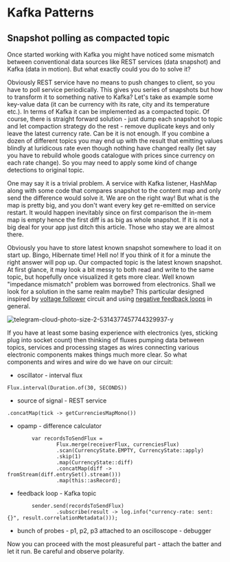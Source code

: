 # Kafka Patterns
## Snapshot polling as compacted topic

Once started working with Kafka you might have noticed some mismatch between conventional data sources 
like REST services (data snapshot) and Kafka (data in motion). But what exactly could you do
to solve it?

Obviously REST service have no means to push changes to client, so you have to poll service periodically. 
This gives you series of snapshots but how to transform it to something native to Kafka? Let's take as 
example some key-value data (it can be currency with its rate, city and its temperature etc.). 
In terms of Kafka it can be implemented as a compacted topic. 
Of course, there is straight forward solution - just dump each snapshot 
to topic and let compaction strategy do the rest - remove duplicate keys and only leave the latest currency rate. 
Can be it is not enough. If you 
combine a dozen of different topics you may end up with the result that emitting values blindly at 
luridicous rate even though nothing have changed really (let say you have to rebuild whole goods catalogue 
with prices since currency on each rate change). So you may need to apply some kind of change detections to 
original topic.

One may say it is a trivial problem. A service with Kafka listener, HashMap along with some code that compares 
snapshot to the content map and only send the difference would solve it. We are on the right way! But what is the
map is pretty big, and you don't want every key get re-emitted on service restart. It would happen inevitably since 
on first comparison the in-mem map is empty hence the first diff is as big as whole snapshot. If it is not a big
deal for your app just ditch this article. Those who stay we are almost there. 

Obviously you have to store latest known snapshot somewhere to load it on start up. Bingo, Hibernate time! Hell no!
If you think of it for a minute the right answer will pop up. Our compacted topic is the latest known snapshot. At first
glance, it may look a bit messy to both read and write to the same topic, but hopefully once visualized it gets
more clear. Well known "impedance mismatch" problem was borrowed from electronics. Shall we look for a solution in the
same realm maybe? This particular designed inspired by
[voltage follower](http://www.learningaboutelectronics.com/Articles/Voltage-follower) circuit and using [negative 
feedback loops](https://en.wikipedia.org/wiki/Negative_feedback) in general.

![telegram-cloud-photo-size-2-5314377457744329937-y](https://user-images.githubusercontent.com/2360882/175809107-af5bef5c-7542-43fe-9ac5-9273922c52de.jpg)

If you have at least some basing experience with electronics (yes, sticking plug into socket count) then thinking of 
fluxes pumping data between topics, services and processing stages as wires connecting various electronic components
makes things much more clear. So what components and wires and wire do we have on our circuit:
- oscillator - interval flux
```
Flux.interval(Duration.of(30, SECONDS))
```
- source of signal - REST service
```
.concatMap(tick -> getCurrenciesMapMono())
```
- opamp - difference calculator
```
        var recordsToSendFlux = 
                Flux.merge(receiverFlux, currenciesFlux)
                .scan(CurrencyState.EMPTY, CurrencyState::apply)
                .skip(1)
                .map(CurrencyState::diff)
                .concatMap(diff -> fromStream(diff.entrySet().stream()))
                .map(this::asRecord);
```
- feedback loop - Kafka topic
```
        sender.send(recordsToSendFlux)
                .subscribe(result -> log.info("currency-rate: sent: {}", result.correlationMetadata()));

```
- bunch of probes - p1, p2, p3 attached to an oscilloscope - debugger

Now you can proceed with the most pleasureful part - attach the batter and let it run. Be careful and observe polarity.  